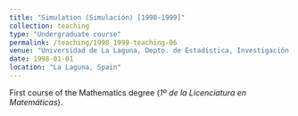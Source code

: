 ```yaml
---
title: "Simulation (Simulación) [1998-1999]"
collection: teaching
type: "Undergraduate course"
permalink: /teaching/1998_1999-teaching-06
venue: "Universidad de La Laguna, Depto. de Estadística, Investigación Operativa y Computación"
date: 1998-01-01
location: "La Laguna, Spain"
---
```

First course of the Mathematics degree (_1º de la Licenciatura en Matemáticas_).